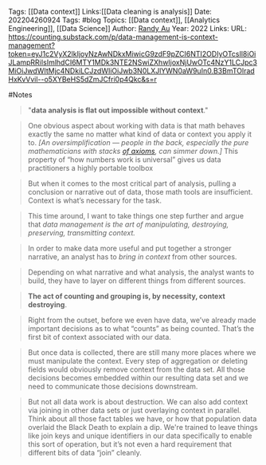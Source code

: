 Tags: [[Data context]]
Links:[[Data cleaning is analysis]]
Date: 202204260924
Tags: #blog
Topics: [[Data context]], [[Analytics Engineering]], [[Data Science]]
Author: [Randy Au](https://substack.com/profile/6437090-randy-au)
Year: 2022
Links:
URL: https://counting.substack.com/p/data-management-is-context-management?token=eyJ1c2VyX2lkIjoyNzAwNDkxMiwicG9zdF9pZCI6NTI2ODIyOTcsIl8iOiJLampRRiIsImlhdCI6MTY1MDk3NTE2NSwiZXhwIjoxNjUwOTc4NzY1LCJpc3MiOiJwdWItMjc4NDkiLCJzdWIiOiJwb3N0LXJlYWN0aW9uIn0.B3BmTOlradHxKvVvil--o5XYBeHS5dZmJCfri0p4Qkc&s=r

#Notes
>"**data analysis is flat out impossible without context**."

>One obvious aspect about working with data is that math behaves exactly the same no matter what kind of data or context you apply it to. _[An oversimplification — people in the back, especially the pure mathematicians with stacks [of axioms](https://en.wikipedia.org/wiki/Axiom_of_choice), can simmer down.]_ This property of “how numbers work is universal” gives us data practitioners a highly portable toolbox

>But when it comes to the most critical part of analysis, pulling a conclusion or narrative out of data, those math tools are insufficient. Context is what’s necessary for the task.

>This time around, I want to take things one step further and argue that _data management is the art of manipulating, destroying, preserving, transmitting context._

>In order to make data more useful and put together a stronger narrative, an analyst has to _bring in context_ from other sources.

>Depending on what narrative and what analysis, the analyst wants to build, they have to layer on different things from different sources.

>**The act of counting and grouping is, by necessity, context destroying**.

>Right from the outset, before we even have data, we’ve already made important decisions as to what “counts” as being counted. That’s the first bit of context associated with our data.

>But once data is collected, there are still many more places where we must manipulate the context. Every step of aggregation or deleting fields would obviously remove context from the data set. All those decisions becomes embedded within our resulting data set and we need to communicate those decisions downstream.

>But not all data work is about destruction. We can also add context via joining in other data sets or just overlaying context in parallel. Think about all those fact tables we have, or how that population data overlaid the Black Death to explain a dip. We're trained to leave things like join keys and unique identifiers in our data specifically to enable this sort of operation, but it’s not even a hard requirement that different bits of data “join” cleanly.